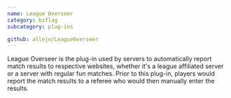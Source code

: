 ```yaml
---
name: League Overseer
category: bzflag
subcategory: plug-ins

github: allejo/LeagueOverseer
---
```


League Overseer is the plug-in used by servers to automatically report match results to respective websites, whether it's a league affiliated server or a server with regular fun matches. Prior to this plug-in, players would report the match results to a referee who would then manually enter the results.
